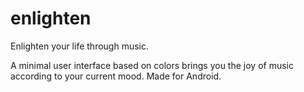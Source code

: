 # enlighten

Enlighten your life through music.

A minimal user interface based on colors brings you the joy of music according to your current mood.
Made for Android.

